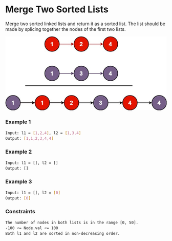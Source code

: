 # Merge Two Sorted Lists

Merge two sorted linked lists and return it as a sorted list. The list should be made by splicing together the nodes of the first two lists.

[![merge_ex1](merge_ex1.jpg)]()
### Example 1
```sh
Input: l1 = [1,2,4], l2 = [1,3,4]
Output: [1,1,2,3,4,4]
```

### Example 2
```sh
Input: l1 = [], l2 = []
Output: []
```

### Example 3
```sh
Input: l1 = [], l2 = [0]
Output: [0]
```

### Constraints
```sh
The number of nodes in both lists is in the range [0, 50].
-100 <= Node.val <= 100
Both l1 and l2 are sorted in non-decreasing order.
```
